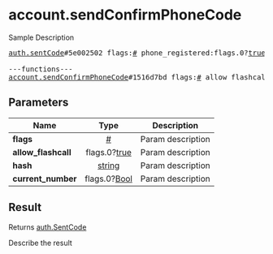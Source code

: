 # account.sendConfirmPhoneCode

Sample Description

<pre>
<a href="../constructor/auth.sentCode">auth.sentCode</a>#5e002502 flags:<a href="../type/#.md">#</a> phone_registered:flags.0?<a href="../type/true.md">true</a> type:<a href="../type/auth.SentCodeType.md">auth.SentCodeType</a> phone_code_hash:<a href="../type/string.md">string</a> next_type:flags.1?<a href="../type/auth.CodeType.md">auth.CodeType</a> timeout:flags.2?<a href="../type/int.md">int</a> = <a href="../type/auth.SentCode.md">auth.SentCode</a>;

---functions---
<a href="../method/account.sendConfirmPhoneCode.md">account.sendConfirmPhoneCode</a>#1516d7bd flags:<a href="../type/#.md">#</a> allow_flashcall:flags.0?<a href="../type/true.md">true</a> hash:<a href="../type/string.md">string</a> current_number:flags.0?<a href="../type/Bool.md">Bool</a> = <a href="../type/auth.SentCode.md">auth.SentCode</a>;
</pre>

## Parameters

| Name | Type | Description |
|------|:----:|-------------|
| **flags** | <a href="../type/#.md">#</a> | Param description |
| **allow_flashcall** | flags.0?<a href="../type/true.md">true</a> | Param description |
| **hash** | <a href="../type/string.md">string</a> | Param description |
| **current_number** | flags.0?<a href="../type/Bool.md">Bool</a> | Param description |

## Result

Returns <a href="../type/auth.SentCode.md">auth.SentCode</a>

Describe the result

